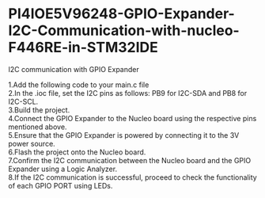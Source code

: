 # PI4IOE5V96248-GPIO-Expander-I2C-Communication-with-nucleo-F446RE-in-STM32IDE
I2C communication with GPIO Expander

1.Add the following code to your main.c file<br>
2.In the .ioc file, set the I2C pins as follows: PB9 for I2C-SDA and PB8 for I2C-SCL.<br>
3.Build the project.<br>
4.Connect the GPIO Expander to the Nucleo board using the respective pins mentioned above.<br>
5.Ensure that the GPIO Expander is powered by connecting it to the 3V power source.<br>
6.Flash the project onto the Nucleo board.<br>
7.Confirm the I2C communication between the Nucleo board and the GPIO Expander using a Logic Analyzer.<br>
8.If the I2C communication is successful, proceed to check the functionality of each GPIO PORT using LEDs.


